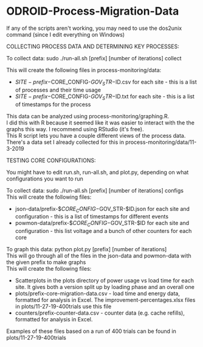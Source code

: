 # ODROID-Process-Migration-Data

If any of the scripts aren't working, you may need to use the dos2unix command (since I edit everything on Windows)

COLLECTING PROCESS DATA AND DETERMINING KEY PROCESSES:  
  
  
To collect data: sudo ./run-all.sh [prefix] [number of iterations] collect  
  
This will create the following files in process-monitoring/data:  
- $SITE-prefix-$CORE_CONFIG-$GOV_STR-$ID.csv for each site - this is a list of processes and their time usage  
- $SITE-prefix-$CORE_CONFIG-$GOV_STR-$ID.txt for each site - this is a list of timestamps for the process  
  
This data can be analyzed using process-monitoring/graphing.R.  
I did this with R because it seemed like it was easier to interact with the the graphs this way. I recommend using RStudio (it's free).  
This R script lets you have a couple different views of the process data.  
There's a data set I already collected for this in process-monitoring/data/11-3-2019  
  
  
  
  
TESTING CORE CONFIGURATIONS:  
  
  
You might have to edit run.sh, run-all.sh, and plot.py, depending on what configurations you want to run  
  
To collect data: sudo ./run-all.sh [prefix] [number of iterations] configs  
This will create the following files:  
- json-data/prefix-$$CORE_CONFIG-$GOV_STR-$ID.json for each site and configuration - this is a list of timestamps for different events  
- powmon-data/prefix-$$CORE_CONFIG-$GOV_STR-$ID for each site and configuration - this list voltage and a bunch of other counters for each core  
  
To graph this data: python plot.py [prefix] [number of iterations]  
This will go through all of the files in the json-data and powmon-data with the given prefix to make graphs  
This will create the following files:  
- Scatterplots in the plots directory of power usage vs load time for each site. It gives both a version split up by loading phase and an overall one  
- plots/prefix-core-migration-data.csv - load time and energy data, formatted for analysis in Excel. The improvement-percentages.xlsx files in plots/11-27-19-400trials use this file  
- counters/prefix-counter-data.csv - counter data (e.g. cache refills), formatted for analysis in Excel.
  
Examples of these files based on a run of 400 trials can be found in plots/11-27-19-400trials  
  